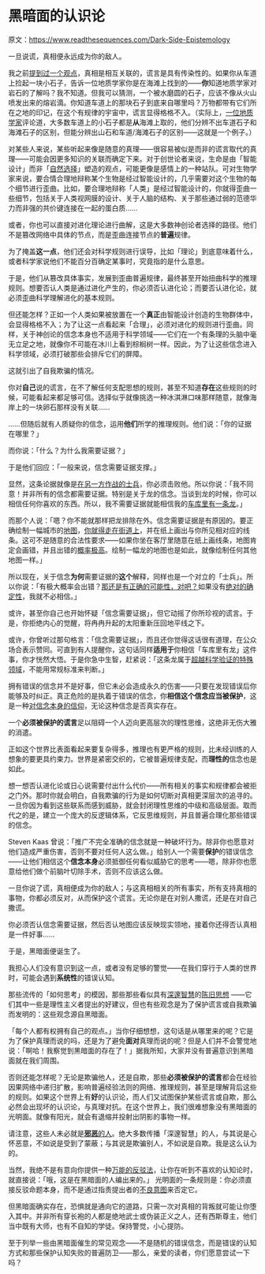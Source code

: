 # 黑暗面的认识论

原文：https://www.readthesequences.com/Dark-Side-Epistemology

一旦说谎，真相便永远成为你的敌人。

我之前[提到过一个观点](https://www.readthesequences.com/Entangled-Truths-Contagious-Lies)，真相是相互关联的，谎言是具有传染性的。如果你从车道上捡起一块小石子，告诉一位地质学家你是在海滩上找到的——**你**知道地质学家对岩石的了解吗？我不知道。但我可以猜测，一个被水磨圆的石子，应该不像从火山喷发出来的熔岩滴。你知道车道上的那块石子到底来自哪里吗？万物都带有它们所在之地的印记，在这个有规律的宇宙中，谎言显得格格不入。（实际上，[一位地质学家](https://www.greaterwrong.com/lw/uy/dark_side_epistemology/4xbv)评论道，大多数车道上的小石子都是**从**海滩上取的，他们分辨不出车道石子和海滩石子的区别，但能分辨出山石和车道/海滩石子的区别——这就是一个例子。）

对某些人来说，某些听起来像是随意的真理——很容易被似是而非的谎言取代的真理——可能会因更多知识的关联而确定下来。对于创世论者来说，生命是由「智能设计」而非「[自然选择](https://www.readthesequences.com/An-Alien-God)」塑造的观点，可能更像是感情上的一种站队。可对生物学家来说，要合情合理地辩称某个生物是经过智能设计的，几乎需要对这个生物的每个细节进行歪曲。比如，要合理地辩称「人类」是经过智能设计的，你就得歪曲一些细节，包括关于人类视网膜的设计、关于人脑的结构、关于那些通过弱的范德华力而非强的共价键连接在一起的蛋白质……

或者，你也可以直接对进化理论进行曲解，这是大多数神创论者选择的路径。他们不是篡改网络中具体的节点，而是歪曲连接节点的**普遍**规律。

为了掩盖**这一点**，他们还会对科学规则进行误导，比如「理论」到底意味着什么，或者科学家说他们不能百分百确定某事时，究竟指的是什么意思。

于是，他们从篡改具体事实，发展到歪曲普遍规律，最终甚至开始扭曲科学的推理规则。想要否认人类是通过进化产生的，你必须否认进化论；而要否认进化论，就必须歪曲科学理解进化的基本规则。

但还能怎样？正如一个人类如果被放置在一个**真正**由智能设计创造的生物群体中，会显得格格不入；为了让这一点看起来「合理」，必须对进化的规则进行歪曲。同样，关于神创论的信念本身也不适用于科学领域——它们在一个有条理的头脑中毫无立足之地，就像你不可能在冰川上看到棕榈树一样。因此，为了让这些信念进入科学领域，必须打破那些会排斥它们的屏障。

这就引出了自我欺骗的情况。

你对**自己**说的谎言，在不了解任何支配思想的规则，甚至不知道**存在**这些规则的时候，可能看起来都足够可信。选择似乎就像挑选一种冰淇淋口味那样随意，就像海岸上的一块卵石那样没有关联……

……但随后就有人质疑你的信念，运用**他们**所学的推理规则。他们说：「你的证据在哪里？」

而你说：「什么？为什么我需要证据？」

于是他们回应：「一般来说，信念需要证据支撑。」

显然，这条论据就像是[在另一方作战的士兵](https://www.readthesequences.com/Politics-Is-The-Mind-Killer)，你必须击败他。所以你说：「我不同意！并非所有的信念都需要证据。特别是关于龙的信念。当谈到龙的时候，你可以相信任何你喜欢的东西。所以，我不需要证据就能相信我的[车库里有一条龙](https://www.readthesequences.com/Belief-In-Belief)。」

而那个人说：「嗯？你不能就那样把龙排除在外。信念需要证据是有原因的。要正确绘制一幅城市的[地图](https://www.readthesequences.com/The-Simple-Truth)，[你就得走在街道上](https://www.readthesequences.com/The-Second-Law-Of-Thermodynamics-And-Engines-Of-Cognition)，并在纸上画出与你所见相对应的线条。这可不是随意的合法性要求——如果你坐在客厅里随意在纸上画线条，地图肯定会画错，并且出错的[概率极高](https://www.readthesequences.com/Perpetual-Motion-Beliefs)。绘制一幅龙的地图也是如此，就像绘制任何其他地图一样。」

所以现在，关于信念**为何**需要证据的**这个**解释，同样也是一个对立的「士兵」。所以你说：「有极大概率会出错？[那还是有正确的可能性，对吧？](https://www.readthesequences.com/But-Theres-Still-A-Chance-Right)如果没有[绝对的确定性](https://www.readthesequences.com/Absolute-Authority)，我就不必相信。」

或许，甚至你自己也开始怀疑「信念需要证据」，但它动摇了你所珍视的谎言。于是，你拒绝内心的觉醒，将冉冉升起的太阳重新压回地平线之下。

或许，你曾听过那句格言：「信念需要证据」，而且还你觉得这话很有道理，在公众场合表示赞同。可直到有人提醒你，这句话同样**适用于**你相信「车库里有龙」这件事，你才恍然大悟。于是你急中生智，赶紧说：「这条龙属于[超越科学验证的特殊领域](https://www.readthesequences.com/Religions-Claim-To-Be-Non-Disprovable)，不能用常规标准来判断。」

拥有错误的信念并不是好事，但它未必会造成永久的伤害——只要在发现错误后你能够及时纠正。真正危险的是执着于错误的信念，你**相信这个信念应当被保护**，这是一种[对信念本身的信仰](https://www.readthesequences.com/Belief-In-Belief)，无论这种信念是否真实存在。

一个**必须被保护的谎言**足以阻碍一个人迈向更高层次的理性思维，这绝非无伤大雅的消遣。

正如这个世界比表面看起来要复杂得多，推理也有更严格的规则，比未经训练的人想象的要更具约束力。世界是紧密交织的，它被普遍规律支配，而**理性的**信念也是如此。

想一想否认进化论或日心说需要付出什么代价——所有相关的事实和规律都会被拒之门外。那时你就会明白，自我欺骗的行为是如何切断对真相更深层次的追寻的。一旦你因为看到这些联系而感到威胁，就会封闭理性思维的中级和高级层面。取而代之的是，建立一个庞大的反逻辑体系，它反思维规则，并且普遍合理化那些错误的信念。

Steven Kaas 曾说：「推广不完全准确的信念就是一种破坏行为。除非你也愿意对他们造成严重伤害，否则不要对任何人这么做。」给别人一个需要**保护**的错误信念——让他们相信这个**信念本身**必须抵御任何看似威胁它的思考——嗯，除非你也愿意给他们做个前脑叶切除手术，否则不应该这么做。

一旦你说了谎，真相便成为你的敌人；与这真相相关的所有事实，所有支持真相的事物，你都必须反对，从而保护这个谎言。无论你是在对别人撒谎，还是在对自己撒谎。

你必须否认信念需要证据，然后否认地图应该反映现实领地，接着你还得否认真相是一件好事……

于是，黑暗面便诞生了。

我担心人们没有意识到这一点，或者没有足够的警觉——在我们穿行于人类的世界时，可能会遇到**系统性**的错误认知。

那些流传的「如何思考」的模因，那些那些看似具有[深邃智慧](https://www.readthesequences.com/How-To-Seem-And-Be-Deep)的[陈旧思想](https://www.readthesequences.com/Cached-Thoughts) ——它们其中一些是理性主义者提出的好建议，但也有些观念是为了保护谎言或自我欺骗而发明的：这些观念源自黑暗面。

「每个人都有权拥有自己的观点。」当你仔细想想，这句话是从哪里来的呢？它是为了保护真理而说的吗，还是为了避免**面对**真理而说的呢？但是人们并不会警觉地说：「啊哈！我察觉到黑暗面的存在了！」据我所知，大家并没有普遍意识到黑暗面就在我们周围。

否则还能怎样呢？无论是欺骗他人，还是自欺，那些**必须被保护的谎言**都会在经验因果网络中递归扩散，影响普遍经验法则的网络、推理规则，甚至是理解背后这些的规则。如果这个世界上有**好**的认识论，而人们又试图保护某些谎言或自欺，那么必然会出现坏的认识论，与真理对抗。在这个世界上，我们很难想象没有黑暗面的光明面。就像有阳光，就会有退缩并投射出阴影的事物一样。

请注意，这些人未必就是[**邪恶**的人](https://www.readthesequences.com/Are-Your-Enemies-Innately-Evil)。绝大多数传播「深邃智慧」的人，与其说是心怀恶意，不如说是受到了蒙蔽；与其说是欺骗别人，不如说是自欺。我是这么认为的。

当然，我绝不是有意向你提供一种[万能的反驳法](https://www.readthesequences.com/Knowing-About-Biases-Can-Hurt-People)，让你在听到不喜欢的认知论时，就直接说：「哦，这是在黑暗面的人编出来的。」 光明面的一条规则是：你必须直接反驳命题本身，而不是通过指责提出者的[不良意图](https://www.readthesequences.com/The-Genetic-Fallacy)来否定它。

但黑暗面确实存在，恐惧就是通向它的道路，只需一次对真相的背叛就可能让你堕入其中。并非所有穿长袍的人都是绝地武士或伪装正义之人，还有西斯尊主，他们当中既有大师，也有不自知的学徒。保持警觉，小心提防。

至于列举一些由黑暗面催生的常见观念——不是随机的错误信念，而是错误的认知方式和那些保护认知失败的普遍防卫——那么，亲爱的读者，你们愿意尝试一下吗？
